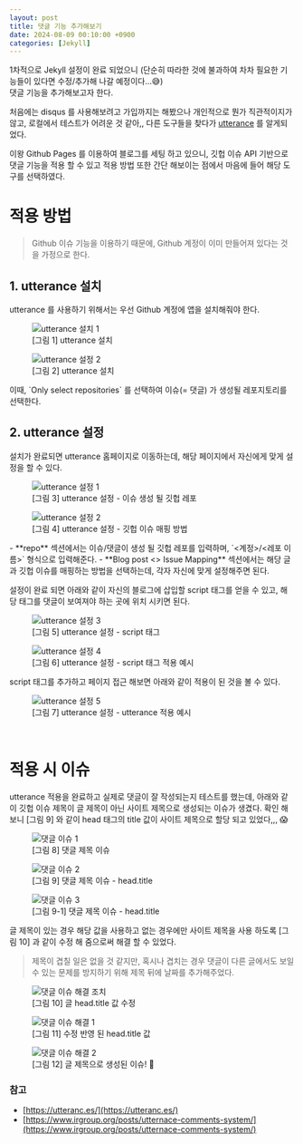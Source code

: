 ```yaml
---
layout: post
title: 댓글 기능 추가해보기
date: 2024-08-09 00:10:00 +0900
categories: [Jekyll]
---
```


1차적으로 Jekyll 설정이 완료 되었으니 (단순히 따라한 것에 불과하여 차차 필요한 기능들이 있다면 수정/추가해 나갈 예정이다...😅) <br/>
댓글 기능을 추가해보고자 한다.

처음에는 disqus 를 사용해보려고 가입까지는 해봤으나 개인적으로 뭔가 직관적이지가 않고, 로컬에서 테스트가 어려운 것 같아,, 다른 도구들을 찾다가 [utterance](https://utteranc.es/) 를 알게되었다.

이왕 Github Pages 를 이용하여 블로그를 세팅 하고 있으니, 깃헙 이슈 API 기반으로 댓글 기능을 적용 할 수 있고 적용 방법 또한 간단 해보이는 점에서 마음에 들어 해당 도구를 선택하였다.


# 적용 방법

> Github 이슈 기능을 이용하기 때문에, Github 계정이 이미 만들어져 있다는 것을 가정으로 한다.

## 1. utterance 설치

utterance 를 사용하기 위해서는 우선 Github 계정에 앱을 설치해줘야 한다.

<div class="img-group">
  <div class="img-box">
    <figure>
      <img src="{{ '/assets/images/2024-08-09-댓글-설정/install_utterances_1.png' | url }}" alt="utterance 설치 1" class="framed" />
      <figcaption>[그림 1] utterance 설치</figcaption>
    </figure> 
  </div>
	<div class="img-box">
    <figure>
      <img src="{{ '/assets/images/2024-08-09-댓글-설정/install_utterances_2.png' | url }}" alt="utterance 설정 2" class="framed" />
      <figcaption>[그림 2] utterance 설치</figcaption>
    </figure>
  </div>
</div>
이때, `Only select repositories` 를 선택하여 이슈(= 댓글) 가 생성될 레포지토리를 선택한다.

## 2. utterance 설정

설치가 완료되면 utterance 홈페이지로 이동하는데, 해당 페이지에서 자신에게 맞게 설정을 할 수 있다.

<div class="img-group">
  <div class="img-box">
    <figure>
      <img src="{{ '/assets/images/2024-08-09-댓글-설정/setting_utterances_1.png' | url }}" alt="utterance 설정 1" class="framed" />
      <figcaption>[그림 3] utterance 설정 - 이슈 생성 될 깃헙 레포</figcaption>
    </figure> 
  </div>
	<div class="img-box">
    <figure>
      <img src="{{ '/assets/images/2024-08-09-댓글-설정/setting_utterances_2.png' | url }}" alt="utterance 설정 2" class="framed" />
      <figcaption>[그림 4] utterance 설정 - 깃헙 이슈 매핑 방법</figcaption>
    </figure>
  </div>
</div>
- **repo** 섹션에서는 이슈/댓글이 생성 될 깃헙 레포를 입력하며, `<계정>/<레포 이름>` 형식으로 입력해준다.
- **Blog post <> Issue Mapping** 섹션에서는 해당 글과 깃헙 이슈를 매핑하는 방법을 선택하는데, 각자 자신에 맞게 설정해주면 된다.

<br/>

설정이 완료 되면 아래와 같이 자신의 블로그에 삽입할 script 태그를 얻을 수 있고, 해당 태그를 댓글이 보여져야 하는 곳에 위치 시키면 된다.

<div class="img-group">
    <div class="img-box">
        <figure>
            <img src="{{ '/assets/images/2024-08-09-댓글-설정/setting_utterances_3.png' | url }}" alt="utterance 설정 3" class="framed" />
            <figcaption>[그림 5] utterance 설정 - script 태그</figcaption>
        </figure>
    </div>
    <div class="img-box">
        <figure>
            <img src="{{ '/assets/images/2024-08-09-댓글-설정/setting_utterances_4.png' | url }}" alt="utterance 설정 4" class="framed" />
            <figcaption>[그림 6] utterance 설정 - script 태그 적용 예시</figcaption>
        </figure>
    </div>
</div>

script 태그를 추가하고 페이지 접근 해보면 아래와 같이 적용이 된 것을 볼 수 있다.

<figure>
    <img src="{{ '/assets/images/2024-08-09-댓글-설정/setting_utterances_5.png' | url }}" alt="utterance 설정 5" class="framed" />
    <figcaption>[그림 7] utterance 설정 - utterance 적용 예시</figcaption>
</figure>
<br/>

# 적용 시 이슈

utterance 적용을 완료하고 실제로 댓글이 잘 작성되는지 테스트를 했는데, 아래와 같이 깃헙 이슈 제목이 글 제목이 아닌 사이트 제목으로 생성되는 이슈가 생겼다.
확인 해보니 [그림 9] 와 같이 head 태그의 title 값이 사이트 제목으로 할당 되고 있었다,,, 😱

<div class="img-group">
    <div class="img-box">
        <figure>
            <img src="{{ '/assets/images/2024-08-09-댓글-설정/failed_comment_1.png' | url }}" alt="댓글 이슈 1" class="framed" />
            <figcaption>[그림 8] 댓글 제목 이슈 </figcaption>
        </figure>
    </div>
    <div class="img-box">
        <figure>
            <img src="{{ '/assets/images/2024-08-09-댓글-설정/failed_comment_2.png' | url }}" alt="댓글 이슈 2" class="framed" />
            <figcaption>[그림 9] 댓글 제목 이슈 - head.title </figcaption>
        </figure>
        <figure>
            <img src="{{ '/assets/images/2024-08-09-댓글-설정/failed_comment_3.png' | url }}" alt="댓글 이슈 3" class="framed" />
            <figcaption>[그림 9-1] 댓글 제목 이슈 - head.title </figcaption>
        </figure>
    </div>
</div>

글 제목이 있는 경우 해당 값을 사용하고 없는 경우에만 사이트 제목을 사용 하도록 [그림 10] 과 같이 수정 해 줌으로써 해결 할 수 있었다.
> 제목이 겹칠 일은 없을 것 같지만, 혹시나 겹치는 경우 댓글이 다른 글에서도 보일 수 있는 문제를 방지하기 위해 제목 뒤에 날짜를 추가해주었다.

<figure>
    <img src="{{ '/assets/images/2024-08-09-댓글-설정/success_comment_3.png' | url }}" alt="댓글 이슈 해결 조치" class="framed" />
    <figcaption>[그림 10] 글 head.title 값 수정</figcaption>
</figure>

<figure>
    <img src="{{ '/assets/images/2024-08-09-댓글-설정/success_comment_1.png' | url }}" alt="댓글 이슈 해결 1" class="framed" />
    <figcaption>[그림 11] 수정 반영 된 head.title 값 </figcaption>
</figure>

<figure>
  <img src="{{ '/assets/images/2024-08-09-댓글-설정/success_comment_2.png' | url }}" alt="댓글 이슈 해결 2" class="framed" />
  <figcaption>[그림 12] 글 제목으로 생성된 이슈! 🙌 </figcaption>
</figure>


### 참고
- [https://utteranc.es/](https://utteranc.es/)
- [https://www.irgroup.org/posts/utternace-comments-system/](https://www.irgroup.org/posts/utternace-comments-system/)
